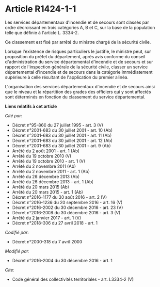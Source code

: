 # Article R1424-1-1

Les services départementaux d'incendie et de secours sont classés par ordre décroissant en trois catégories A, B et C, sur la
base de la population telle que définie à l'article L. 3334-2.

Ce classement est fixé par arrêté du ministre chargé de la sécurité civile.

Lorsque l'existence de risques particuliers le justifie, le ministre peut, sur proposition du préfet du département, après
avis conforme du conseil d'administration du service départemental d'incendie et de secours et sur rapport de l'inspection
générale de la sécurité civile, classer un service départemental d'incendie et de secours dans la catégorie immédiatement
supérieure à celle résultant de l'application du premier alinéa.

L'organisation des services départementaux d'incendie et de secours ainsi que le niveau et la répartition des grades des
officiers qui y sont affectés sont déterminés en fonction du classement du service départemental.

**Liens relatifs à cet article**

_Cité par_:

  - Décret n°95-860 du 27 juillet 1995 - art. 3 (V)
  - Décret n°2001-683 du 30 juillet 2001 - art. 10 (Ab)
  - Décret n°2001-683 du 30 juillet 2001 - art. 11 (Ab)
  - Décret n°2001-683 du 30 juillet 2001 - art. 12 (Ab)
  - Décret n°2001-683 du 30 juillet 2001 - art. 9 (Ab)
  - Arrêté du 2 août 2001 - art. 1 (Ab)
  - Arrêté du 19 octobre 2010 (V)
  - Arrêté du 19 octobre 2010 - art. 1 (V)
  - Arrêté du 2 novembre 2011 (Ab)
  - Arrêté du 2 novembre 2011 - art. 1 (Ab)
  - Arrêté du 26 décembre 2013 (Ab)
  - Arrêté du 26 décembre 2013 - art. 1 (Ab)
  - Arrêté du 20 mars 2015 (Ab)
  - Arrêté du 20 mars 2015 - art. 1 (Ab)
  - Décret n°2016-1177 du 30 août 2016 - art. 2 (V)
  - Décret n°2016-1236 du 20 septembre 2016 - art. 16 (V)
  - Décret n°2016-2002 du 30 décembre 2016 - art. 23 (V)
  - Décret n°2016-2008 du 30 décembre 2016 - art. 3 (V)
  - Arrêté du 2 janvier 2017 - art. 1 (V)
  - Décret n°2018-306 du 27 avril 2018 - art. 1

_Codifié par_:

  - Décret n°2000-318 du 7 avril 2000

_Modifié par_:

  - Décret n°2016-2004 du 30 décembre 2016 - art. 1

_Cite_:

  - Code général des collectivités territoriales - art. L3334-2 (V)
